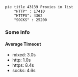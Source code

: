
```mermaid
pie title 43139 Proxies in list
    "HTTP" : 17410
    "HTTPS": 4362
    "SOCKS" : 25200
```

### Some Info
#### Average Timeout

- mixed: 3.0s
- http: 1.0s
- https: 8.4s
- socks: 4.6s